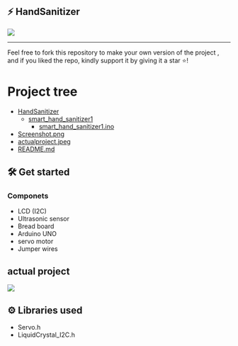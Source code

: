 
## ⚡ HandSanitizer

![](https://imagizer.imageshack.com/img922/1443/jrThKe.png)

---

Feel free to fork this repository to make your own version of the project , and if you liked the repo, kindly support it by giving it a star ⭐!


# Project tree

 * [HandSanitizer](./smart_hand_sanitizer1)
   * [smart_hand_sanitizer1](./HandSanitizer/smart_hand_sanitizer1)
       * [smart_hand_sanitizer1.ino](./HandSanitizer/smart_hand_sanitizer1/smart_hand_sanitizer1.ino)
 * [Screenshot.png](./Screenshot.png)
 * [actualproject.jpeg](./actualproject.jpeg)
 * [README.md](./README.md)
 

## 🛠 Get started

### Componets 
  - LCD (I2C)
  - Ultrasonic sensor
  - Bread board
  - Arduino UNO
  - servo motor
  - Jumper wires

## actual project

![](https://imagizer.imageshack.com/img922/5415/lg2xMH.png)

## ⚙ Libraries used

- Servo.h
- LiquidCrystal_I2C.h

